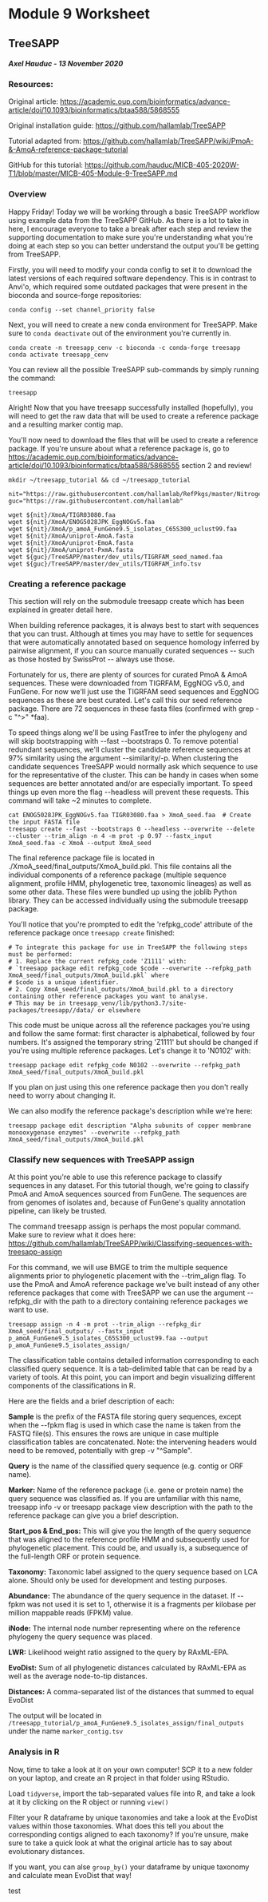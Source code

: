 # Module 9 Worksheet
## TreeSAPP
#### *Axel Hauduc - 13 November 2020*

### Resources:
Original article: https://academic.oup.com/bioinformatics/advance-article/doi/10.1093/bioinformatics/btaa588/5868555

Original installation guide: https://github.com/hallamlab/TreeSAPP

Tutorial adapted from: https://github.com/hallamlab/TreeSAPP/wiki/PmoA-&-AmoA-reference-package-tutorial

GitHub for this tutorial: https://github.com/hauduc/MICB-405-2020W-T1/blob/master/MICB-405-Module-9-TreeSAPP.md

### Overview
Happy Friday! Today we will be working through a basic TreeSAPP workflow using example data from the TreeSAPP GitHub. As there is a lot to take in here, I encourage everyone to take a break after each step and review the supporting documentation to make sure you're understanding what you're doing at each step so you can better understand the output you'll be getting from TreeSAPP. 

Firstly, you will need to modify your conda config to set it to download the latest versions of each required software dependency. This is in contrast to Anvi'o, which required some outdated packages that were present in the bioconda and source-forge repositories:
```
conda config --set channel_priority false
```

Next, you will need to create a new conda environment for TreeSAPP. Make sure to ```conda deactivate``` out of the environment you're currently in.

```
conda create -n treesapp_cenv -c bioconda -c conda-forge treesapp
conda activate treesapp_cenv
```

You can review all the possible TreeSAPP sub-commands by simply running the command:
```
treesapp
```

Alright! Now that you have treesapp successfully installed (hopefully), you will need to get the raw data that will be used to create a reference package and a resulting marker contig map.

You'll now need to download the files that will be used to create a reference package. If you're unsure about what a reference package is, go to https://academic.oup.com/bioinformatics/advance-article/doi/10.1093/bioinformatics/btaa588/5868555 section 2 and review!
```
mkdir ~/treesapp_tutorial && cd ~/treesapp_tutorial

nit="https://raw.githubusercontent.com/hallamlab/RefPkgs/master/Nitrogen_metabolism/Nitrification"
guc="https://raw.githubusercontent.com/hallamlab"

wget ${nit}/XmoA/TIGR03080.faa
wget ${nit}/XmoA/ENOG5028JPK_EggNOGv5.faa
wget ${nit}/XmoA/p_amoA_FunGene9.5_isolates_C65S300_uclust99.faa
wget ${nit}/XmoA/uniprot-AmoA.fasta
wget ${nit}/XmoA/uniprot-EmoA.fasta
wget ${nit}/XmoA/uniprot-PxmA.fasta
wget ${guc}/TreeSAPP/master/dev_utils/TIGRFAM_seed_named.faa
wget ${guc}/TreeSAPP/master/dev_utils/TIGRFAM_info.tsv
```

### Creating a reference package
This section will rely on the submodule treesapp create which has been explained in greater detail here.

When building reference packages, it is always best to start with sequences that you can trust. Although at times you may have to settle for sequences that were automatically annotated based on sequence homology inferred by pairwise alignment, if you can source manually curated sequences -- such as those hosted by SwissProt -- always use those.

Fortunately for us, there are plenty of sources for curated PmoA & AmoA sequences. These were downloaded from TIGRFAM, EggNOG v5.0, and FunGene. For now we'll just use the TIGRFAM seed sequences and EggNOG sequences as these are best curated. Let's call this our seed reference package. There are 72 sequences in these fasta files (confirmed with grep -c "^>" *faa).

To speed things along we'll be using FastTree to infer the phylogeny and will skip bootstrapping with --fast --bootstraps 0. To remove potential redundant sequences, we'll cluster the candidate reference sequences at 97% similarity using the argument --similarity/-p. When clustering the candidate sequences TreeSAPP would normally ask which sequence to use for the representative of the cluster. This can be handy in cases when some sequences are better annotated and/or are especially important. To speed things up even more the flag --headless will prevent these requests. This command will take ~2 minutes to complete.

```
cat ENOG5028JPK_EggNOGv5.faa TIGR03080.faa > XmoA_seed.faa  # Create the input FASTA file
treesapp create --fast --bootstraps 0 --headless --overwrite --delete --cluster --trim_align -n 4 -m prot -p 0.97 --fastx_input XmoA_seed.faa -c XmoA --output XmoA_seed
```

The final reference package file is located in ./XmoA_seed/final_outputs/XmoA_build.pkl. This file contains all the individual components of a reference package (multiple sequence alignment, profile HMM, phylogenetic tree, taxonomic lineages) as well as some other data. These files were bundled up using the joblib Python library. They can be accessed individually using the submodule treesapp package.

You'll notice that you're prompted to edit the 'refpkg_code' attribute of the reference package once ```treesapp create``` finished:

```
# To integrate this package for use in TreeSAPP the following steps must be performed:
# 1. Replace the current refpkg_code 'Z1111' with:
# `treesapp package edit refpkg_code $code --overwrite --refpkg_path XmoA_seed/final_outputs/XmoA_build.pkl` where 
# $code is a unique identifier.
# 2. Copy XmoA_seed/final_outputs/XmoA_build.pkl to a directory containing other reference packages you want to analyse. 
# This may be in treesapp_venv/lib/python3.7/site-packages/treesapp//data/ or elsewhere
```

This code must be unique across all the reference packages you're using and follow the same format: first character is alphabetical, followed by four numbers. It's assigned the temporary string 'Z1111' but should be changed if you're using multiple reference packages. Let's change it to 'N0102' with:

```
treesapp package edit refpkg_code N0102 --overwrite --refpkg_path XmoA_seed/final_outputs/XmoA_build.pkl
```

If you plan on just using this one reference package then you don't really need to worry about changing it.

We can also modify the reference package's description while we're here:

```
treesapp package edit description "Alpha subunits of copper membrane monooxygenase enzymes" --overwrite --refpkg_path XmoA_seed/final_outputs/XmoA_build.pkl
```

### Classify new sequences with TreeSAPP assign
At this point you're able to use this reference package to classify sequences in any dataset. For this tutorial though, we're going to classify PmoA and AmoA sequences sourced from FunGene. The sequences are from genomes of isolates and, because of FunGene's quality annotation pipeline, can likely be trusted.

The command treesapp assign is perhaps the most popular command. Make sure to review what it does here: https://github.com/hallamlab/TreeSAPP/wiki/Classifying-sequences-with-treesapp-assign

For this command, we will use BMGE to trim the multiple sequence alignments prior to phylogenetic placement with the --trim_align flag. To use the PmoA and AmoA reference package we've built instead of any other reference packages that come with TreeSAPP we can use the argument --refpkg_dir with the path to a directory containing reference packages we want to use.

```
treesapp assign -n 4 -m prot --trim_align --refpkg_dir XmoA_seed/final_outputs/ --fastx_input p_amoA_FunGene9.5_isolates_C65S300_uclust99.faa --output p_amoA_FunGene9.5_isolates_assign/
```

The classification table contains detailed information corresponding to each classified query sequence. It is a tab-delimited table that can be read by a variety of tools. At this point, you can import and begin visualizing different components of the classifications in R.

Here are the fields and a brief description of each:

**Sample** is the prefix of the FASTA file storing query sequences, except when the --fpkm flag is used in which case the name is taken from the FASTQ file(s). This ensures the rows are unique in case multiple classification tables are concatenated. Note: the intervening headers would need to be removed, potentially with grep -v "^Sample".

**Query** is the name of the classified query sequence (e.g. contig or ORF name).

**Marker:** Name of the reference package (i.e. gene or protein name) the query sequence was classified as. If you are unfamiliar with this name, treesapp info -v or treesapp package view description with the path to the reference package can give you a brief description.

**Start_pos & End_pos:** This will give you the length of the query sequence that was aligned to the reference profile HMM and subsequently used for phylogenetic placement. This could be, and usually is, a subsequence of the full-length ORF or protein sequence.

**Taxonomy:** Taxonomic label assigned to the query sequence based on LCA alone. Should only be used for development and testing purposes.

**Abundance:** The abundance of the query sequence in the dataset. If --fpkm was not used it is set to 1, otherwise it is a fragments per kilobase per million mappable reads (FPKM) value.

**iNode:** The internal node number representing where on the reference phylogeny the query sequence was placed.

**LWR:** Likelihood weight ratio assigned to the query by RAxML-EPA.

**EvoDist:** Sum of all phylogenetic distances calculated by RAxML-EPA as well as the average node-to-tip distances.

**Distances:** A comma-separated list of the distances that summed to equal EvoDist

The output will be located in ```/treesapp_tutorial/p_amoA_FunGene9.5_isolates_assign/final_outputs``` under the name ```marker_contig.tsv```

### Analysis in R

Now, time to take a look at it on your own computer! SCP it to a new folder on your laptop, and create an R project in that folder using RStudio.

Load ```tidyverse```, import the tab-separated values file into R, and take a look at it by clicking on the R object or running ```view()```

Filter your R dataframe by unique taxonomies and take a look at the EvoDist values within those taxonomies. What does this tell you about the corresponding contigs aligned to each taxonomy? If you're unsure, make sure to take a quick look at what the original article has to say about evolutionary distances.

If you want, you can alse ```group_by()``` your dataframe by unique taxonomy and calculate mean EvoDist that way!


test
